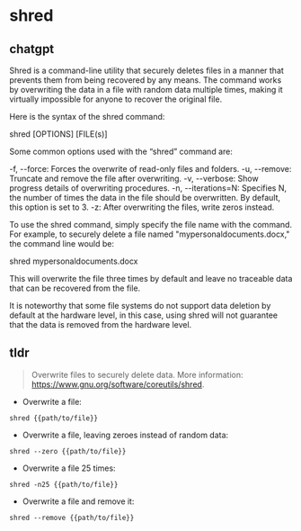 # shred 
## chatgpt 
Shred is a command-line utility that securely deletes files in a manner that prevents them from being recovered by any means. The command works by overwriting the data in a file with random data multiple times, making it virtually impossible for anyone to recover the original file. 

Here is the syntax of the shred command:

shred [OPTIONS] [FILE(s)]

Some common options used with the “shred” command are:

-f, --force: Forces the overwrite of read-only files and folders.
-u, --remove: Truncate and remove the file after overwriting.
-v, --verbose: Show progress details of overwriting procedures.
-n, --iterations=N: Specifies N, the number of times the data in the file should be overwritten. By default, this option is set to 3.
-z: After overwriting the files, write zeros instead.

To use the shred command, simply specify the file name with the command. For example, to securely delete a file named "mypersonaldocuments.docx," the command line would be:

shred mypersonaldocuments.docx

This will overwrite the file three times by default and leave no traceable data that can be recovered from the file. 

It is noteworthy that some file systems do not support data deletion by default at the hardware level, in this case, using shred will not guarantee that the data is removed from the hardware level. 

## tldr 
 
> Overwrite files to securely delete data.
> More information: <https://www.gnu.org/software/coreutils/shred>.

- Overwrite a file:

`shred {{path/to/file}}`

- Overwrite a file, leaving zeroes instead of random data:

`shred --zero {{path/to/file}}`

- Overwrite a file 25 times:

`shred -n25 {{path/to/file}}`

- Overwrite a file and remove it:

`shred --remove {{path/to/file}}`
